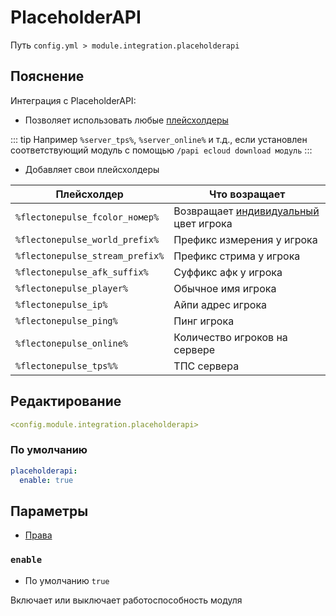 # PlaceholderAPI
Путь `config.yml > module.integration.placeholderapi`

## Пояснение
Интеграция с PlaceholderAPI:
- Позволяет использовать любые [плейсхолдеры](https://github.com/PlaceholderAPI/PlaceholderAPI/wiki/Placeholders)

::: tip Например
`%server_tps%`, `%server_online%` и т.д., если установлен соответствующий модуль с помощью `/papi ecloud download модуль`
:::

- Добавляет свои плейсхолдеры

| Плейсхолдер                     | Что возращает                                                         |
|---------------------------------|-----------------------------------------------------------------------|
| `%flectonepulse_fcolor_номер%`  | Возвращает [индивидуальный](/ru/config/module/tag/color/) цвет игрока |
| `%flectonepulse_world_prefix%`  | Префикс измерения у игрока                                            |
| `%flectonepulse_stream_prefix%` | Префикс стрима у игрока                                               |
| `%flectonepulse_afk_suffix%`    | Суффикс афк у игрока                                                  |
| `%flectonepulse_player%`        | Обычное имя игрока                                                    |
| `%flectonepulse_ip%`            | Айпи адрес игрока                                                     |
| `%flectonepulse_ping%`          | Пинг игрока                                                           |
| `%flectonepulse_online%`        | Количество игроков на сервере                                         |
| `%flectonepulse_tps%%`          | ТПС сервера                                                           |

## Редактирование
```yaml
<config.module.integration.placeholderapi>
```

### По умолчанию
```yaml
placeholderapi:
  enable: true
```

## Параметры

- [Права](/ru/permissions/module/integration/placeholderapi/)

### `enable`
- По умолчанию `true`

Включает или выключает работоспособность модуля

